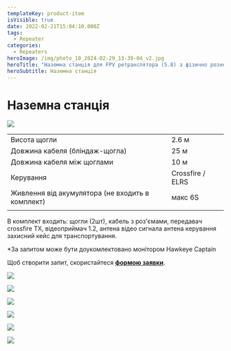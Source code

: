 ```yaml
---
templateKey: product-item
isVisible: true
date: 2022-02-21T15:04:10.000Z
tags:
  - Repeater
categories:
  - Repeaters
heroImage: /img/photo_10_2024-02-29_13-39-04_v2.jpg
heroTitle: "Наземна станція для FPV ретранслятора (5.8) з фізично рознесеними антенами "
heroSubtitle: Наземна станція
---
```

# Наземна станція

![](/img/img_3338.jpg)

|                                                   |                  |
| ------------------------------------------------- | ---------------- |
| Висота щогли                                      | 2.6 м            |
| Довжина кабеля (бліндаж-щогла)                    | 25 м             |
| Довжина кабеля між щоглами                        | 10 м             |
| Керування                                         | Crossfire / ELRS |
| Живлення від акумулятора (﻿не входить в комплект) | макс 6S          |
|                                                   |                  |

В комплект входить:
щогли (2шт), кабель  з роз'ємами,
передавач crossfire TX,
відеоприймач 1.2,
антена відео сигнала
антена керування
захисний кейс для транспортування. 

\*За запитом може бути доукомлектовано монітором Hawkeye Captain

Щоб створити запит, скористайтеся <a href="https://docs.google.com/forms/d/1TCApMWtctqZN7LEEKFTjVBQc5R3FQGf2tWWAGfGwWSU" target="_blank" rel="noopener noreferrer">**формою заявки**</a>.


![](/img/зовнішня-антена.png)

![](/img/img_3334.jpg)

![](/img/img_3336.jpg)

![](/img/photo_6_2024-02-29_13-39-04.jpg)

![](/img/2024-05-27-22.18.14.jpg)

![](/img/2024-05-27-22.18.04.jpg)